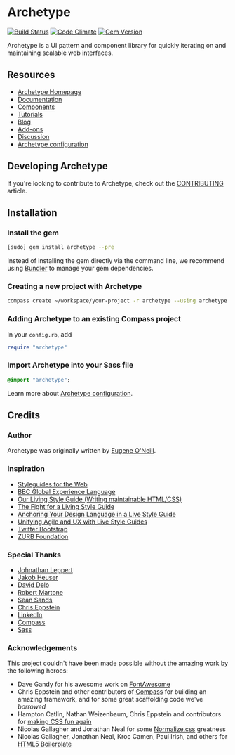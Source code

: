 # Archetype

[![Build Status](https://travis-ci.org/linkedin/archetype.png)](https://travis-ci.org/linkedin/archetype) [![Code Climate](https://codeclimate.com/github/linkedin/archetype.png)](https://codeclimate.com/github/linkedin/archetype) [![Gem Version](https://badge.fury.io/rb/archetype.png)](http://badge.fury.io/rb/archetype)

Archetype is a UI pattern and component library for quickly iterating on and maintaining scalable web interfaces.

## Resources

- [Archetype Homepage](http://www.archetypecss.com/)
- [Documentation](http://www.archetypecss.com/documentation/)
- [Components](http://www.archetypecss.com/components/)
- [Tutorials](http://www.archetypecss.com/tutorials/)
- [Blog](http://www.archetypecss.com/blog/)
- [Add-ons](http://www.archetypecss.com/addons/)
- [Discussion](https://github.com/eoneill/archetype/issues)
- [Archetype configuration](http://www.archetypecss.com/documentation/configuration/)

## Developing Archetype

If you're looking to contribute to Archetype, check out the [CONTRIBUTING](CONTRIBUTING.md) article.

## Installation

### Install the gem

```sh
[sudo] gem install archetype --pre
```

Instead of installing the gem directly via the command line, we recommend using [Bundler](http://gembundler.com/) to manage your gem dependencies.

### Creating a new project with Archetype

```sh
compass create ~/workspace/your-project -r archetype --using archetype
```

### Adding Archetype to an existing Compass project

In your `config.rb`, add

```ruby
require "archetype"
```

### Import Archetype into your Sass file

```sass
@import "archetype";
```

Learn more about [Archetype configuration](http://www.archetypecss.com/documentation/configuration/).

## Credits

### Author

Archetype was originally written by [Eugene O'Neill](http://www.linkedin.com/in/eugeneoneill).

### Inspiration

- [Styleguides for the Web](http://paulrobertlloyd.com/2010/12/styleguides_for_the_web/)
- [BBC Global Experience Language](http://www.bbc.co.uk/gel)
- [Our Living Style Guide (Writing maintainable HTML/CSS)](http://blog.rjmetrics.com/our-living-style-guide-writing-maintainable-htmlcss/)
- [The Fight for a Living Style Guide](http://www.mapletonhillmedia.com/the-fight-for-a-living-style-guide/)
- [Anchoring Your Design Language in a Live Style Guide ](http://uxmag.com/articles/anchoring-your-design-language-in-a-live-style-guide)
- [Unifying Agile and UX with Live Style Guides](https://speakerdeck.com/u/thoughtmerchant/p/unifying-agile-and-ux-with-live-style-guides)
- [Twitter Bootstrap](http://twitter.github.com/bootstrap/)
- [ZURB Foundation](http://foundation.zurb.com/)

### Special Thanks

- [Johnathan Leppert](http://www.linkedin.com/in/jleppert)
- [Jakob Heuser](http://www.felocity.com/)
- [David Delo](http://www.linkedin.com/in/daviddelo)
- [Robert Martone](http://www.linkedin.com/in/robertmartone)
- [Sean Sands](http://www.linkedin.com/in/snds117)
- [Chris Eppstein](http://chriseppstein.github.com/)
- [LinkedIn](http://www.linkedin.com/)
- [Compass](http://compass-style.org/)
- [Sass](http://sass-lang.com/)

### Acknowledgements

This project couldn't have been made possible without the amazing work by the following heroes:

- Dave Gandy for his awesome work on [FontAwesome](http://fortawesome.github.com/Font-Awesome/)
- Chris Eppstein and other contributors of [Compass](http://compass-style.org/) for building an amazing framework, and for some great scaffolding code we've _borrowed_
- Hampton Catlin, Nathan Weizenbaum, Chris Eppstein and contributors for [making CSS fun again](http://sass-lang.com/)
- Nicolas Gallagher and Jonathan Neal for some [Normalize.css](https://github.com/necolas/normalize.css) greatness
- Nicolas Gallagher, Jonathan Neal, Kroc Camen, Paul Irish, and others for [HTML5 Boilerplate](http://html5boilerplate.com/)
